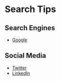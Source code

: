 # Search Tips

## Search Engines
- [Google](./search-engines/Google.md)

## Social Media
- [Twitter](./social-media/Twitter.md)
- [LinkedIn](./social-media/LinkedIn.md)
